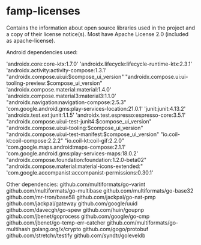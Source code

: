 # famp-licenses
Contains the information about open source libraries used in the project and a copy of their license notice(s). Most have Apache License 2.0 (included as apache-license).

Android dependencies used:

'androidx.core:core-ktx:1.7.0'
'androidx.lifecycle:lifecycle-runtime-ktx:2.3.1'
'androidx.activity:activity-compose:1.3.1'
"androidx.compose.ui:ui:$compose_ui_version"
"androidx.compose.ui:ui-tooling-preview:$compose_ui_version"
'androidx.compose.material:material:1.4.0'
'androidx.compose.material3:material3:1.1.0'
"androidx.navigation:navigation-compose:2.5.3"
'com.google.android.gms:play-services-location:21.0.1'
'junit:junit:4.13.2'
'androidx.test.ext:junit:1.1.5'
'androidx.test.espresso:espresso-core:3.5.1'
"androidx.compose.ui:ui-test-junit4:$compose_ui_version"
"androidx.compose.ui:ui-tooling:$compose_ui_version"
"androidx.compose.ui:ui-test-manifest:$compose_ui_version"
"io.coil-kt:coil-compose:2.2.2"
"io.coil-kt:coil-gif:2.2.0"
'com.google.maps.android:maps-compose:2.1.1'
'com.google.android.gms:play-services-maps:18.0.2'
"androidx.compose.foundation:foundation:1.2.0-beta02"
"androidx.compose.material:material-icons-extended:"
'com.google.accompanist:accompanist-permissions:0.30.1'

Other dependencies:
github.com/multiformats/go-varint
github.com/multiformats/go-multibase
github.com/multiformats/go-base32
github.com/mr-tron/base58
github.com/jackpal/go-nat-pmp
github.com/jackpal/gateway
github.com/google/uuid
github.com/davecgh/go-spew
github.com/huin/goupnp
github.com/jbenet/goprocess
github.com/google/go-cmp
github.com/jbenet/go-temp-err-catcher
github.com/multiformats/go-multihash
golang.org/x/crypto
github.com/gogo/protobuf
github.com/stretchr/testify 
github.com/syndtr/goleveldb
